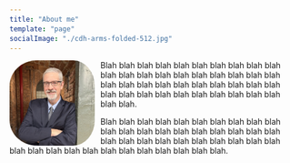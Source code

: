 ```yaml
---
title: "About me"
template: "page"
socialImage: "./cdh-arms-folded-512.jpg"
---
```


<img src="cdh-arms-folded-512.jpg" align="left" style="float:left;padding:0 10px 0 0; border-radius: 30%;" width="150px"/>
<p>Blah blah blah blah blah blah blah blah blah blah blah blah blah blah blah blah blah blah blah blah blah blah blah blah blah blah blah blah blah blah blah blah blah blah blah blah blah blah blah blah blah blah.</p> 
<p>Blah blah blah blah blah blah blah blah blah blah blah blah blah blah blah blah blah blah blah blah blah blah blah blah blah blah blah blah blah blah blah blah blah blah blah blah blah blah blah blah blah blah.</p> 

